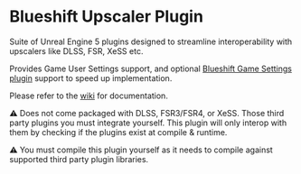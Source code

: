 # Blueshift Upscaler Plugin
Suite of Unreal Engine 5 plugins designed to streamline interoperability with upscalers like DLSS, FSR, XeSS etc.

Provides Game User Settings support, and optional [Blueshift Game Settings plugin](https://github.com/Luna-Blueshift/BlueshiftGameSettings) support to speed up implementation.

Please refer to the [wiki](https://github.com/Luna-Blueshift/Blueshift-Upscaler-Plugin/wiki) for documentation.

⚠️ Does not come packaged with DLSS, FSR3/FSR4, or XeSS. Those third party plugins you must integrate yourself. This plugin will only interop with them by checking if the plugins exist at compile & runtime.

⚠️ You must compile this plugin yourself as it needs to compile against supported third party plugin libraries.
